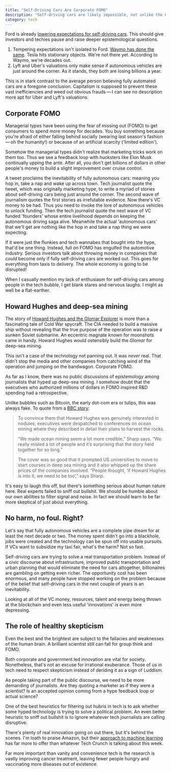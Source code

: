 ```yaml
---
title: "Self-Driving Cars Are Corporate FOMO"
description: "Self-driving cars are likely impossible, not unlike the Hughes Glomar. Allegedly rational companies aren't immune to FOMO. "
category: tech
---
```


Ford is already [lowering expectations for self-driving cars][for]. This should give investors and techies pause and raise deeper epistemological questions. 

1. Tempering expectations isn't isolated to Ford. [Waymo has done the same][way]. Tesla hits stationary objects. We're not there yet. According to Waymo, we're decades out. 
2. Lyft and Uber's valuations only make sense if autonomous vehicles are just around the corner. As it stands, they both are losing billions a year. 

This is in stark contrast to the average person believing fully automated cars are a foregone conclusion. Capitalism is supposed to prevent these vast inefficiencies and weed out obvious frauds&thinsp;—&thinsp;I can see no description more apt for Uber and Lyft's valuations.  

## Corporate FOMO

Managerial types have been using the fear of missing out (FOMO) to get consumers to spend more money for decades. You buy something because you're afraid of either falling behind socially (wearing last season's fashion&thinsp;—&thinsp;oh the humanity!) or because of an artificial scarcity ('limited edition'). 

Somehow the managerial types didn't realize that marketing tricks work on them too. Thus we see a feedback loop with hucksters like Elon Musk continually upping the ante. After all, you don't get billions of dollars in other people's money to build a slight improvement over cruise control. 

A tweet proclaims the inevitability of fully autonomous cars: meaning you hop in, take a nap and wake up across town. Tech journalist quote the tweet, which was originally marketing hype, to write a myriad of stories about self-driving cars being just around the corner. The second wave of journalism quotes the first stories as irrefutable evidence. Now there's VC money to be had. Thus you need to invoke the lore of autonomous vehicles to unlock funding. Then the tech journalist quote the next wave of VC funded 'founders' whose entire livelihood depends on keeping the autonomous driving saga alive. Meanwhile the actual 'autonomous cars' that we'll get are nothing like the hop in and take a nap thing we were expecting.  

If it were just the flunkies and tech wannabes that bought into the hype, that'd be one thing. Instead, full on FOMO has engulfed the automotive industry. Serious investors talk about throwing money in companies that *could* become only if fully self-driving cars are worked out. This goes for everything from taxis to delivery. The whole economy is going to be disrupted! 

When I casually mention my lack of enthusiasm for self-driving cars among people in the tech bubble, I get blank stares and nervous laughs. I might as well be a flat-earther. 

## Howard Hughes and deep-sea mining 

The story of [Howard Hughes and the Glomar Explorer][glo] is more than a fascinating tale of Cold War spycraft. The CIA needed to build a massive ship without revealing that the true purpose of the operation was to raise a sunken Soviet submarine. An eccentric magnate known for moonshots came in handy. Howard Hughes would ostensibly build the *Glomar* for deep-sea mining. 

This isn't a case of the technology not panning out. It was *never* real. That didn't stop the media and other companies from catching wind of the operation and jumping on the bandwagon. Corporate FOMO. 

As far as I know, there was no public discussions of epistemology among journalists that hyped up deep-sea mining. I somehow doubt that the executives who authorized millions of dollars in FOMO inspired R&D spending had a retrospective. 

Unlike bubbles such as Bitcoin, the early dot-com era or tulips, this was always fake. To quote from a [BBC story][bbc]: 

> To convince them that Howard Hughes was genuinely interested in nodules, executives were despatched to conferences on ocean mining where they described in detail their plans to harvest the rocks.
>
> “We made ocean mining seem a lot more credible,” Sharp says. “We really misled a lot of people and it’s surprising that the story held together for so long.”
>
> The cover was so good that it prompted US universities to move to start courses in deep sea mining and it also whipped up the share prices of the companies involved. “People thought, ‘if Howard Hughes is into it, we need to be too’,” says Sharp.

It's easy to laugh this off, but there's something serious about human nature here. Real experts failed to sniff out bullshit. We should be humble about our own abilities to filter signal and noise. In fact we should learn to be far more skeptical of just about everything. 

## No harm, no foul. Right? 

Let's say that fully autonomous vehicles are a complete pipe dream for at least the next decade or two. The money spent didn't go into a blackhole, jobs were created and the technology can be spun off into usable pursuits. If VCs want to subsidize my taxi fair, what's the harm? Not so fast. 

Self-driving cars are trying to solve a real transportation problem. Instead of a civic discourse about infrastructure, improved public transportation and urban planning that would eliminate the need for cars altogether, billionaires are gambling on getting even richer. The opportunity cost has been enormous, and many people have stopped working on the problem because of the belief that self-driving cars in the next couple of years is an inevitability. 

Looking at all of the VC money, resources, talent and energy being thrown at the blockchain and even less useful 'innovations' is even more depressing.

## The role of healthy skepticism 

Even the best and the brightest are subject to the fallacies and weaknesses of the human brain. A brilliant scientist still can fall for group think and FOMO. 

Both corporate and government led innovation are vital for society. Nonetheless, that's not an excuse for irrational exuberance. Those of us in tech need to respect skepticism instead of deriding it as a sign of Luddism.

As people taking part of the public discourse, we need to be more demanding of journalists. Are they quoting a marketer as if they were a scientist? Is an accepted opinion coming from a hype feedback loop or actual science? 

One of the best heuristics for filtering out hubris in tech is to ask whether some hyped technology is trying to solve a political problem. An even better heuristic to sniff out bullshit is to ignore whatever tech journalists are calling disruptive. 

There's plenty of real innovation going on out there, but it's behind the scenes. I'm loath to praise Amazon, but their [approach to machine learning][aai] has far more to offer than whatever Tech Crunch is talking about this week. 

Far more important than vanity and convenience tech is the research is vastly improving cancer treatment, leaving fewer people hungry and vaccinating more diseases out of existence.

[for]: https://www.bloomberg.com/news/articles/2019-04-09/ford-ceo-tamps-down-expectations-for-first-autonomous-vehicles "Bloomberg"
[way]: https://www.cnet.com/news/alphabet-google-waymo-ceo-john-krafcik-autonomous-cars-wont-ever-be-able-to-drive-in-all-conditions/ "cnet" 
[glo]: https://en.wikipedia.org/wiki/Glomar_Explorer "Wikipedia" 
[bbc]: https://www.bbc.co.uk/news/resources/idt-sh/deep_sea_mining "BBC"
[aai]: https://www.economist.com/business/2019/04/13/amazons-empire-rests-on-its-low-key-approach-to-ai "The Economist"